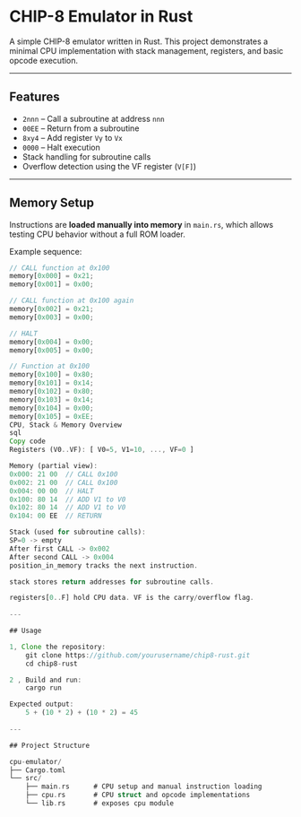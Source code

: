 # CHIP-8 Emulator in Rust

A simple CHIP-8 emulator written in Rust. This project demonstrates a minimal CPU
implementation with stack management, registers, and basic opcode execution.

---

## Features

- `2nnn` – Call a subroutine at address `nnn`
- `00EE` – Return from a subroutine
- `8xy4` – Add register `Vy` to `Vx`
- `0000` – Halt execution
- Stack handling for subroutine calls
- Overflow detection using the VF register (`V[F]`)

---

## Memory Setup

Instructions are **loaded manually into memory** in `main.rs`, which allows testing
CPU behavior without a full ROM loader.

Example sequence:

```rust
// CALL function at 0x100
memory[0x000] = 0x21;
memory[0x001] = 0x00;

// CALL function at 0x100 again
memory[0x002] = 0x21;
memory[0x003] = 0x00;

// HALT
memory[0x004] = 0x00;
memory[0x005] = 0x00;

// Function at 0x100
memory[0x100] = 0x80;
memory[0x101] = 0x14;
memory[0x102] = 0x80;
memory[0x103] = 0x14;
memory[0x104] = 0x00;
memory[0x105] = 0xEE;
CPU, Stack & Memory Overview
sql
Copy code
Registers (V0..VF): [ V0=5, V1=10, ..., VF=0 ]

Memory (partial view):
0x000: 21 00  // CALL 0x100
0x002: 21 00  // CALL 0x100
0x004: 00 00  // HALT
0x100: 80 14  // ADD V1 to V0
0x102: 80 14  // ADD V1 to V0
0x104: 00 EE  // RETURN

Stack (used for subroutine calls):
SP=0 -> empty
After first CALL -> 0x002
After second CALL -> 0x004
position_in_memory tracks the next instruction.

stack stores return addresses for subroutine calls.

registers[0..F] hold CPU data. VF is the carry/overflow flag.
 
---

## Usage

1, Clone the repository:
    git clone https://github.com/yourusername/chip8-rust.git
    cd chip8-rust

2 , Build and run:
    cargo run

Expected output:
    5 + (10 * 2) + (10 * 2) = 45
    
---

## Project Structure

cpu-emulator/
├── Cargo.toml
└── src/
    ├── main.rs      # CPU setup and manual instruction loading
    ├── cpu.rs       # CPU struct and opcode implementations
    └── lib.rs       # exposes cpu module